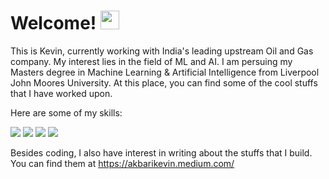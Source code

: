# Welcome! <img src="https://raw.githubusercontent.com/MartinHeinz/MartinHeinz/master/wave.gif" width="30px">

This is Kevin, currently working with India's leading upstream Oil and Gas company. My interest lies in the field of ML and AI. I am persuing my Masters degree in Machine Learning & Artificial Intelligence from Liverpool John Moores University. At this place, you can find some of the cool stuffs that I have worked upon. 

Here are some of my skills:

![](https://img.shields.io/badge/OS-Linux-informational?style=flat&logo=<LOGO_NAME>&logoColor=white&color=2bbc8a)
![](https://img.shields.io/badge/Code-Python-informational?style=flat&logo=<LOGO_NAME>&logoColor=white&color=2bbc8a)
![](https://img.shields.io/badge/Code-Matlab-informational?style=flat&logo=<LOGO_NAME>&logoColor=white&color=2bbc8a)
![](https://img.shields.io/badge/Code-SQL-informational?style=flat&logo=<LOGO_NAME>&logoColor=white&color=2bbc8a)

Besides coding, I also have interest in writing about the stuffs that I build. You can find them at https://akbarikevin.medium.com/
